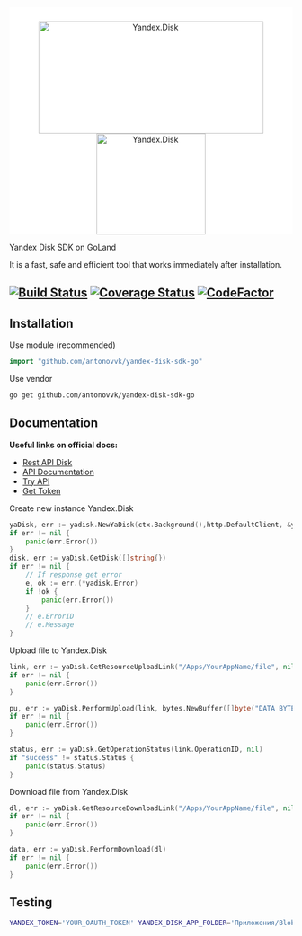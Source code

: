 <p style="background: white; padding: 25px 0px 0px 0px" align="center">
    <a href="https://disk.yandex.com/" target="_blank" rel="noopener">
        <img src="https://yastatic.net/s3/auth2/_/logo-red_en.1d255bcb.svg" alt="Yandex.Disk" width="400" height="200"/>
    </a>
     <a href="https://disk.yandex.com/" target="_blank" rel="noopener">
            <img src="https://golang.org/doc/gopher/run.png" alt="Yandex.Disk" width="194" height="180"/>
    </a>
</p>

Yandex Disk SDK on GoLand

It is a fast, safe and efficient tool that works immediately after installation.

[![Build Status](https://travis-ci.com/antonovvk/yandex-disk-sdk-go.svg?branch=master)](https://travis-ci.com/antonovvk/yandex-disk-sdk-go)
[![Coverage Status](https://coveralls.io/repos/github/antonovvk/yandex-disk-sdk-go/badge.svg)](https://coveralls.io/github/antonovvk/yandex-disk-sdk-go)
[![CodeFactor](https://www.codefactor.io/repository/github/antonovvk/yandex-disk-sdk-go/badge)](https://www.codefactor.io/repository/github/antonovvk/yandex-disk-sdk-go)
-

Installation
------------

Use module (recommended)
```go
import "github.com/antonovvk/yandex-disk-sdk-go"
```

Use vendor
```sh
go get github.com/antonovvk/yandex-disk-sdk-go
```

Documentation
-------------

**Useful links on official docs:**

* [Rest API Disk](https://tech.yandex.com/disk/rest/)
* [API Documentation](https://tech.yandex.com/disk/api/concepts/about-docpage/)
* [Try API](https://tech.yandex.com/disk/poligon/)
* [Get Token](https://tech.yandex.com/oauth/)


Create new instance Yandex.Disk

```go
yaDisk, err := yadisk.NewYaDisk(ctx.Background(),http.DefaultClient, &yadisk.Token{AccessToken: "YOUR_TOKEN"})
if err != nil {
    panic(err.Error())
}
disk, err := yaDisk.GetDisk([]string{})
if err != nil {
    // If response get error
    e, ok := err.(*yadisk.Error)
    if !ok {
        panic(err.Error())
    }
    // e.ErrorID
    // e.Message
}
```

Upload file to Yandex.Disk
```go
link, err := yaDisk.GetResourceUploadLink("/Apps/YourAppName/file", nil, true)
if err != nil {
    panic(err.Error())
}

pu, err := yaDisk.PerformUpload(link, bytes.NewBuffer([]byte("DATA BYTES")))
if err != nil {
    panic(err.Error())
}

status, err := yaDisk.GetOperationStatus(link.OperationID, nil)
if "success" != status.Status {
    panic(status.Status)
}
```

Download file from Yandex.Disk
```go
dl, err := yaDisk.GetResourceDownloadLink("/Apps/YourAppName/file", nil)
if err != nil {
    panic(err.Error())
}

data, err := yaDisk.PerformDownload(dl)
if err != nil {
    panic(err.Error())
}
```


Testing
-------------

```bash
YANDEX_TOKEN='YOUR_OAUTH_TOKEN' YANDEX_DISK_APP_FOLDER='Приложения/BlobSnap' go test
```
